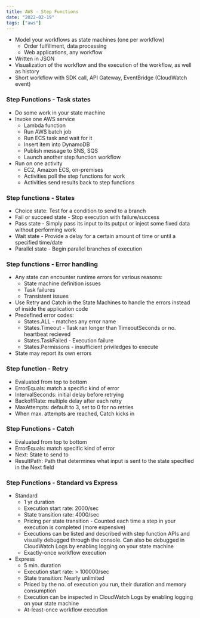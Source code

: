 ```yaml
---
title: AWS - Step Functions
date: "2022-02-19"
tags: ["aws"]
---
```


- Model your workflows as state machines (one per workflow)
    - Order fulfillment, data processing
    - Web applications, any workflow
- Written in JSON
- Visualization of the workflow and the execution of the workflow, as well as history
- Short workflow with SDK call, API Gateway, EventBridge (CloudWatch event)

### Step Functions - Task states
- Do some work in your state machine
- Invoke one AWS service
    - Lambda function
    - Run AWS batch job
    - Run ECS task and wait for it
    - Insert item into DynamoDB
    - Publish message to SNS, SQS
    - Launch another step function workflow
- Run on one activity
    - EC2, Amazon ECS, on-premises
    - Activities poll the step functions for work
    - Activities send results back to step functions

### Step functions - States
- Choice state: Test for a condition to send to a branch
- Fail or succeed state - Stop execution with failure/success
- Pass state - Simply pass its input to its putput or inject some fixed data without performing work
- Wait state - Provide a delay for a certain amount of time or until a specified time/date
- Parallel state - Begin parallel branches of execution

### Step functions - Error handling 
- Any state can encounter runtime errors for various reasons:
    - State machine definition issues
    - Task failures
    - Transistent issues
- Use Retry and Catch in the State Machines to handle the errors instead of inside the application code
- Predefined error codes:
    - States.ALL - matches any error name
    - States.Timeout - Task ran longer than TimeoutSeconds or no. heartbeat recieved
    - States.TaskFailed - Execution failure
    - States.Permissons - insufficient priviledges to execute
- State may report its own errors

### Step function - Retry
- Evaluated from top to bottom
- ErrorEquals: match a specific kind of error
- IntervalSeconds: initial delay before retrying
- BackoffRate: multiple delay after each retry
- MaxAttempts: default to 3, set to 0 for no retries
- When max. attempts are reached, Catch kicks in

### Step Functions - Catch
- Evaluated from top to bottom
- ErrorEquals: match specific kind of error
- Next: State to send to
- ResultPath: Path that determines what input is sent to the state specified in the Next field

### Step Functions - Standard vs Express
- Standard
    - 1 yr duration
    - Execution start rate: 2000/sec
    - State transition rate: 4000/sec
    - Pricing per state transition - Counted each time a step in your execution is completed (more expensive)
    - Executions can be listed and described with step function APIs and visually debugged through the console. Can also be debugged in CloudWatch Logs by enabling logging on your state machine
    - Exactly-once workflow execution
- Express
    - 5 min. duration
    - Execution start rate: > 100000/sec
    - State transition: Nearly unlimited
    - Priced by the no. of execution you run, their duration and memory consumption
    - Execution can be inspected in CloudWatch Logs by enabling logging on your state machine
    - At-least-once workflow execution